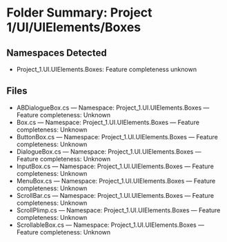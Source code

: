 # Folder Summary: Project 1/UI/UIElements/Boxes

## Namespaces Detected
- Project_1.UI.UIElements.Boxes: Feature completeness unknown

## Files
- ABDialogueBox.cs — Namespace: Project_1.UI.UIElements.Boxes — Feature completeness: Unknown
- Box.cs — Namespace: Project_1.UI.UIElements.Boxes — Feature completeness: Unknown
- ButtonBox.cs — Namespace: Project_1.UI.UIElements.Boxes — Feature completeness: Unknown
- DialogueBox.cs — Namespace: Project_1.UI.UIElements.Boxes — Feature completeness: Unknown
- InputBox.cs — Namespace: Project_1.UI.UIElements.Boxes — Feature completeness: Unknown
- MenuBox.cs — Namespace: Project_1.UI.UIElements.Boxes — Feature completeness: Unknown
- ScrollBar.cs — Namespace: Project_1.UI.UIElements.Boxes — Feature completeness: Unknown
- ScrollPlimp.cs — Namespace: Project_1.UI.UIElements.Boxes — Feature completeness: Unknown
- ScrollableBox.cs — Namespace: Project_1.UI.UIElements.Boxes — Feature completeness: Unknown
